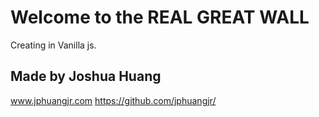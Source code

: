 Welcome to the REAL GREAT WALL
============================
Creating in Vanilla js. 




Made by Joshua Huang
--------------------
www.jphuangjr.com
https://github.com/jphuangjr/

